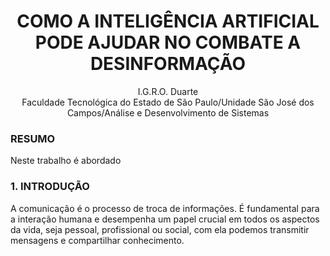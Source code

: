 <div align="center">
  <h1>COMO A INTELIGÊNCIA ARTIFICIAL PODE AJUDAR NO COMBATE A DESINFORMAÇÃO</h1>
  
 I.G.R.O. Duarte<br>
 Faculdade Tecnológica do Estado de São Paulo/Unidade São José dos Campos/Análise e Desenvolvimento de Sistemas
</div>

<h3>RESUMO</h3>
Neste trabalho é abordado

<h3>1. INTRODUÇÃO</h3>

A comunicação é o processo de troca de informações. É fundamental para a interação humana e desempenha um papel crucial em todos os aspectos da vida, seja pessoal, profissional ou social, com ela podemos transmitir mensagens e compartilhar conhecimento.
  
